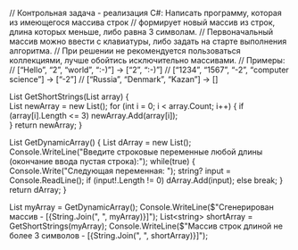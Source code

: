 ﻿// Контрольная задача - реализация C#: Написать программу, которая из имеющегося массива строк
// формирует новый массив из строк, длина которых меньше, либо равна 3 символам.
// Первоначальный массив можно ввести с клавиатуры, либо задать на старте выполнения алгоритма.
// При решении не рекомендуется пользоваться коллекциями, лучше обойтись исключительно массивами.
// Примеры:
// [“Hello”, “2”, “world”, “:-)”] → [“2”, “:-)”]
// [“1234”, “1567”, “-2”, “computer science”] → [“-2”]
// [“Russia”, “Denmark”, “Kazan”] → []

List<string> GetShortStrings(List<string> array)
{  
    List<string> newArray = new List<string>();
    for (int i = 0; i < array.Count; i++)
    {
        if (array[i].Length <= 3) newArray.Add(array[i]);          
    }
    return newArray; 
}

List<string> GetDynamicArray()
{
    List<string> dArray = new List<string>();
    Console.WriteLine("Введите строковые переменные любой длины (окончание ввода пустая строка):");
    while(true)
    {
        Console.Write("Следующая переменная: ");
        string? input = Console.ReadLine();
        if (input!.Length != 0) dArray.Add(input);
        else break;
    }
    return dArray;
}

List<string> myArray = GetDynamicArray();
Console.WriteLine($"Сгенерирован массив - [{String.Join(", ", myArray)}]");
List<string> shortArray = GetShortStrings(myArray);
Console.WriteLine($"Массив строк длиной не более 3 символов - [{String.Join(", ", shortArray)}]");
